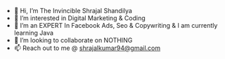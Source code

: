 - 👋 Hi, I’m The Invincible Shrajal Shandilya
- 👀 I’m interested in Digital Marketing & Coding
- 🌱 I’m an EXPERT In Facebook Ads, Seo & Copywriting & I am currently learning Java
- 💞️ I’m looking to collaborate on NOTHING
- 📫 Reach out to me @ shrajalkumar94@gmail.com

<!---
shrajal-hub/shrajal-hub is a ✨ special ✨ repository because its `README.md` (this file) appears on your GitHub profile.
You can click the Preview link to take a look at your changes.
--->
